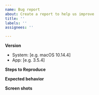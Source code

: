 ```yaml
---
name: Bug report
about: Create a report to help us improve
title: ''
labels: ''
assignees: ''

---
```


**Version**
 - System: [e.g. macOS 10.14.4]
 - App: [e.g. 3.5.4]

**Steps to Reproduce**

**Expected behavior**

**Screen shots**
